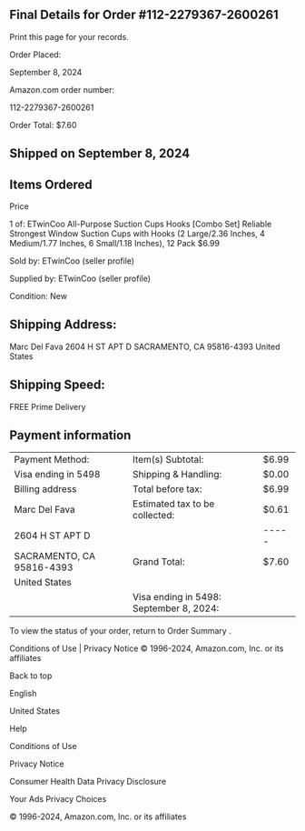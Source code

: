 <!-- image -->

## Final Details for Order #112-2279367-2600261

Print this page for your records.

Order Placed:

September 8, 2024

Amazon.com order number:

112-2279367-2600261

Order Total: $7.60

## Shipped on September 8, 2024

## Items Ordered

Price

1 of: ETwinCoo All-Purpose Suction Cups Hooks [Combo Set] Reliable Strongest Window Suction Cups with Hooks (2 Large/2.36 Inches, 4 Medium/1.77 Inches, 6 Small/1.18 Inches), 12 Pack $6.99

Sold by: ETwinCoo (seller profile)

Supplied by: ETwinCoo (seller profile)

Condition: New

## Shipping Address:

Marc Del Fava 2604 H ST APT D SACRAMENTO, CA 95816-4393 United States

## Shipping Speed:

FREE Prime Delivery

## Payment information

|                           |                                         |       |
|---------------------------|-----------------------------------------|-------|
| Payment Method:           | Item(s) Subtotal:                       | $6.99 |
| Visa  ending in 5498      | Shipping & Handling:                    | $0.00 |
| Billing address           | Total before tax:                       | $6.99 |
| Marc Del Fava             | Estimated tax to be collected:          | $0.61 |
| 2604 H ST APT D           |                                         | ----- |
| SACRAMENTO, CA 95816-4393 | Grand Total:                            | $7.60 |
| United States             |                                         |       |
|                           | Visa ending in 5498: September 8, 2024: |       |

To view the status of your order, return to Order Summary .

Conditions of Use | Privacy Notice © 1996-2024, Amazon.com, Inc. or its affiliates

Back to top

English

United States

Help

Conditions of Use

Privacy Notice

Consumer Health Data Privacy Disclosure

Your Ads Privacy Choices

© 1996-2024, Amazon.com, Inc. or its affiliates